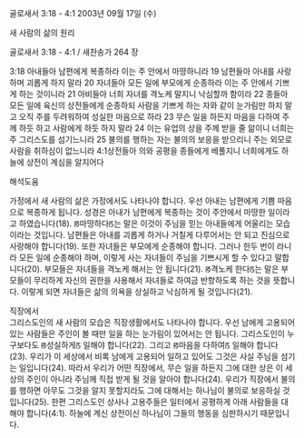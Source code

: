 골로새서 3:18 - 4:1 
2003년 09월 17일 (수)

새 사람의 삶의 원리



골로새서 3:18 - 4:1 / 새찬송가 264 장


3:18 아내들아 남편에게 복종하라 이는 주 안에서 마땅하니라 
19 남편들아 아내를 사랑하며 괴롭게 하지 말라 
20 자녀들아 모든 일에 부모에게 순종하라 이는 주 안에서 기쁘게 하는 것이니라 
21 아비들아 너희 자녀를 격노케 말지니 낙심할까 함이라 
22 종들아 모든 일에 육신의 상전들에게 순종하되 사람을 기쁘게 하는 자와 같이 눈가림만 하지 말고 오직 주를 두려워하여 성실한 마음으로 하라 
23 무슨 일을 하든지 마음을 다하여 주께 하듯 하고 사람에게 하듯 하지 말라 
24 이는 유업의 상을 주께 받을 줄 앎이니 너희는 주 그리스도를 섬기느니라 
25 불의를 행하는 자는 불의의 보응을 받으리니 주는 외모로 사람을 취하심이 없느니라 
4:1상전들아 의와 공평을 종들에게 베풀지니 너희에게도 하늘에 상전이 계심을 알지어다

해석도움





가정에서 
새 사람의 삶은 가정에서도 나타나야 합니다. 우선 아내는 남편에게 기쁨 마음으로 복종하게 됩니다. 성경은 아내가 남편에게 복종하는 것이 주안에서 마땅한 일이라고 하였습니다(18). ꡐ마땅하다ꡑ는 말은 이것이 주님을 믿는 아내들에게 어울리는 모습이라는 것입니다. 남편들은 아내를 괴롭게 하거나 거칠게 다루어서는 안 되고 진심으로 사랑해야 합니다(19). 또한 자녀들은 부모에게 순종해야 합니다. 그러나 한두 번이 라니라 모든 일에 순종해야 하며, 이렇게 사는 자녀들이 주님을 기쁘시게 할 수 있다고 말합니다(20). 부모들은 자녀들을 격노케 해서는 안 됩니다(21). ꡐ격노케 한다ꡑ는 말은 부모들이 무리하게 자신의 권한을 사용해서 자녀들로 하여금 반항하도록 하는 것을 뜻합니다. 이렇게 되면 자녀들은 삶의 의욕을 상실하고 낙심하게 될 것입니다(21). 

직장에서   
그리스도인의 새 사람의 모습은 직장생활에서도 나타나야 합니다. 우선 남에게 고용되어 있는 사람들은 주인이 볼 때만 일을 하는 눈가림이 있어서는 안 됩니다. 그리스도인이 누구보다도 ꡐ성실하게ꡑ 일해야 합니다(22). 그리고 ꡐ마음을 다하여ꡑ 일해야 합니다(23). 우리가 이 세상에서 비록 남에게 고용되어 일하고 있어도 그것은 사실 주님을 섬기는 일입니다(24). 따라서 우리가 어떤 직장에서, 무슨 일을 하든지 그에 대한 상은 이 세상의 주인이 아니라 주님께 직접 받게 될 것을 알아야 합니다(24). 우리가 직장에서 불의를 행하면 아무도 그것을 알지 못할지라도 그에 대해서는 하나님이 불의로 보응하실 것입니다(25). 한편 그리스도인 상사나 고용주들은 일터에서 공평하게 아래 사람들을 대해야 합니다(4:1). 하늘에 계신 상전이신 하나님이 그들의 행동을 심판하시기 때문입니다.